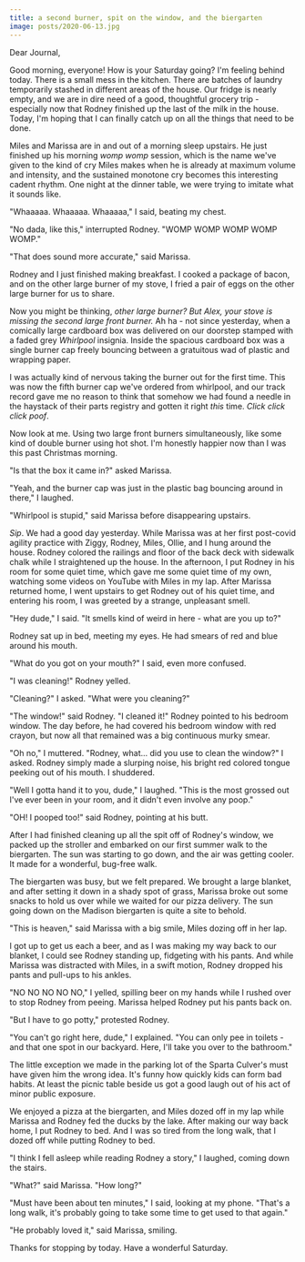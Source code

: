 ```yaml
---
title: a second burner, spit on the window, and the biergarten
image: posts/2020-06-13.jpg
---
```


Dear Journal,

Good morning, everyone!  How is your Saturday going?  I'm feeling
behind today.  There is a small mess in the kitchen.  There are
batches of laundry temporarily stashed in different areas of the
house.  Our fridge is nearly empty, and we are in dire need of a good,
thoughtful grocery trip - especially now that Rodney finished up the
last of the milk in the house.  Today, I'm hoping that I can finally
catch up on all the things that need to be done.

Miles and Marissa are in and out of a morning sleep upstairs.  He just
finished up his morning _womp womp_ session, which is the name we've
given to the kind of cry Miles makes when he is already at maximum volume
and intensity, and the sustained monotone cry becomes this interesting
cadent rhythm.  One night at the dinner table, we were trying to
imitate what it sounds like.

"Whaaaaa.  Whaaaaa.  Whaaaaa," I said, beating my chest.

"No dada, like this," interrupted Rodney.  "WOMP WOMP WOMP WOMP WOMP."

"That does sound more accurate," said Marissa.

Rodney and I just finished making breakfast.  I cooked a package of
bacon, and on the other large burner of my stove, I fried a pair of
eggs on the other large burner for us to share.

Now you might be thinking, _other large burner?  But Alex, your stove
is missing the second large front burner._ Ah ha - not since
yesterday, when a comically large cardboard box was delivered on our
doorstep stamped with a faded grey _Whirlpool_ insignia.  Inside the
spacious cardboard box was a single burner cap freely bouncing between
a gratuitous wad of plastic and wrapping paper.

I was actually kind of nervous taking the burner out for the first
time.  This was now the fifth burner cap we've ordered from whirlpool,
and our track record gave me no reason to think that somehow we had
found a needle in the haystack of their parts registry and gotten it
right _this_ time.  _Click click click poof_.

Now look at me.  Using two large front burners simultaneously, like
some kind of double burner using hot shot.  I'm honestly happier now
than I was this past Christmas morning.

"Is that the box it came in?" asked Marissa.

"Yeah, and the burner cap was just in the plastic bag bouncing around
in there," I laughed.

"Whirlpool is stupid," said Marissa before disappearing upstairs.

_Sip_.  We had a good day yesterday.  While Marissa was at her first
post-covid agility practice with Ziggy, Rodney, Miles, Ollie, and I
hung around the house.  Rodney colored the railings and floor of the
back deck with sidewalk chalk while I straightened up the house.  In
the afternoon, I put Rodney in his room for some quiet time, which
gave me some quiet time of my own, watching some videos on YouTube
with Miles in my lap.  After Marissa returned home, I went upstairs to
get Rodney out of his quiet time, and entering his room, I was greeted
by a strange, unpleasant smell.

"Hey dude," I said.  "It smells kind of weird in here - what are you
up to?"

Rodney sat up in bed, meeting my eyes.  He had smears of red and blue
around his mouth.

"What do you got on your mouth?" I said, even more confused.

"I was cleaning!" Rodney yelled.

"Cleaning?" I asked.  "What were you cleaning?"

"The window!" said Rodney.  "I cleaned it!"  Rodney pointed to his
bedroom window.  The day before, he had covered his bedroom window
with red crayon, but now all that remained was a big continuous murky
smear.

"Oh no," I muttered.  "Rodney, what... did you use to clean the
window?" I asked.  Rodney simply made a slurping noise, his bright red
colored tongue peeking out of his mouth.  I shuddered.

"Well I gotta hand it to you, dude," I laughed.  "This is the most
grossed out I've ever been in your room, and it didn't even involve
any poop."

"OH! I pooped too!" said Rodney, pointing at his butt.

After I had finished cleaning up all the spit off of Rodney's window,
we packed up the stroller and embarked on our first summer walk to the
biergarten.  The sun was starting to go down, and the air was getting
cooler.  It made for a wonderful, bug-free walk.

The biergarten was busy, but we felt prepared.  We brought a large
blanket, and after setting it down in a shady spot of grass, Marissa
broke out some snacks to hold us over while we waited for our pizza
delivery.  The sun going down on the Madison biergarten is quite a
site to behold.

"This is heaven," said Marissa with a big smile, Miles dozing off in
her lap.

I got up to get us each a beer, and as I was making my way back to our
blanket, I could see Rodney standing up, fidgeting with his pants.
And while Marissa was distracted with Miles, in a swift motion, Rodney
dropped his pants and pull-ups to his ankles.

"NO NO NO NO NO," I yelled, spilling beer on my hands while I rushed
over to stop Rodney from peeing.  Marissa helped Rodney put his pants
back on.

"But I have to go potty," protested Rodney.

"You can't go right here, dude," I explained.  "You can only pee in
toilets - and that one spot in our backyard.  Here, I'll take you over
to the bathroom."

The little exception we made in the parking lot of the Sparta Culver's
must have given him the wrong idea.  It's funny how quickly kids can
form bad habits.  At least the picnic table beside us got a good laugh
out of his act of minor public exposure.

We enjoyed a pizza at the biergarten, and Miles dozed off in my lap
while Marissa and Rodney fed the ducks by the lake.  After making our
way back home, I put Rodney to bed.  And I was so tired from the long
walk, that I dozed off while putting Rodney to bed.

"I think I fell asleep while reading Rodney a story," I laughed,
coming down the stairs.

"What?" said Marissa.  "How long?"

"Must have been about ten minutes," I said, looking at my phone.
"That's a long walk, it's probably going to take some time to get used
to that again."

"He probably loved it," said Marissa, smiling.

Thanks for stopping by today.  Have a wonderful Saturday.
